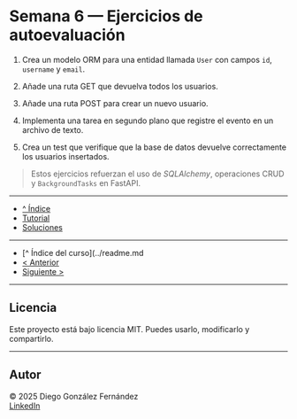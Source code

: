 # Semana 6 — Ejercicios de autoevaluación

1. Crea un modelo ORM para una entidad llamada `User` con campos `id`, `username` y `email`.

2. Añade una ruta GET que devuelva todos los usuarios.

3. Añade una ruta POST para crear un nuevo usuario.

4. Implementa una tarea en segundo plano que registre el evento en un archivo de texto.

5. Crea un test que verifique que la base de datos devuelve correctamente los usuarios insertados.

> Estos ejercicios refuerzan el uso de *SQLAlchemy*, operaciones CRUD y `BackgroundTasks` en FastAPI.

---

- [^ Índice](./readme.md)
- [Tutorial](./tutorial.md)
- [Soluciones](./soluciones.md)

---

- [^ Índice del curso](../readme.md
- [< Anterior](../semana05/ejercicios.md)
- [Siguiente >](../semana07/ejercicios.md)


---

## Licencia

Este proyecto está bajo licencia MIT. Puedes usarlo, modificarlo y compartirlo.

---

## Autor

© 2025 Diego González Fernández  
[LinkedIn](https://www.linkedin.com/in/diego-gonzalez-fernandez)
